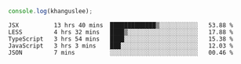 ```js
console.log(khanguslee);
```

<!--START_SECTION:waka-->
```text
JSX          13 hrs 40 mins  █████████████▒░░░░░░░░░░░   53.88 % 
LESS         4 hrs 32 mins   ████▒░░░░░░░░░░░░░░░░░░░░   17.88 % 
TypeScript   3 hrs 54 mins   ████░░░░░░░░░░░░░░░░░░░░░   15.38 % 
JavaScript   3 hrs 3 mins    ███░░░░░░░░░░░░░░░░░░░░░░   12.03 % 
JSON         7 mins          ░░░░░░░░░░░░░░░░░░░░░░░░░   00.46 % 
```
<!--END_SECTION:waka-->

<!--
**khanguslee/khanguslee** is a ✨ _special_ ✨ repository because its `README.md` (this file) appears on your GitHub profile.

Here are some ideas to get you started:

- 🔭 I’m currently working on ...
- 🌱 I’m currently learning ...
- 👯 I’m looking to collaborate on ...
- 🤔 I’m looking for help with ...
- 💬 Ask me about ...
- 📫 How to reach me: ...
- 😄 Pronouns: ...
- ⚡ Fun fact: ...
-->
